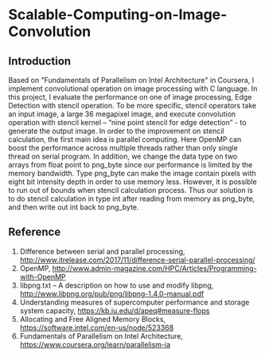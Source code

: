 # Scalable-Computing-on-Image-Convolution
## Introduction
Based on "Fundamentals of Parallelism on Intel Architecture" in Coursera, I implement convolutional operation on image processing with C language.
In this project, I evaluate the performance on one of image processing, Edge Detection with stencil operation. To be more specific, stencil operators take an input image, a large 36 megapixel image, and execute convolution operation with stencil kernel – “nine point stencil for edge detection” - to generate the output image. In order to the improvement on stencil calculation, the first main idea is parallel computing. Here OpenMP can boost the performance across multiple threads rather than only single thread on serial program. In addition, we change the data type on two arrays from float point to png_byte since our performance is limited by the memory bandwidth. Type png_byte can make the image contain pixels with eight bit intensity depth in order to use memory less. However, it is possible to run out of bounds when stencil calculation process. Thus our solution is to do stencil calculation in type int after reading from memory as png_byte, and then write out int back to png_byte.

## Reference
1. Difference between serial and parallel processing, http://www.itrelease.com/2017/11/difference-serial-parallel-processing/
2. OpenMP, http://www.admin-magazine.com/HPC/Articles/Programming-with-OpenMP 
3. libpng.txt – A description on how to use and modify libpng, http://www.libpng.org/pub/png/libpng-1.4.0-manual.pdf
4. Understanding measures of supercomputer performance and storage system capacity, https://kb.iu.edu/d/apeq#measure-flops
5. Allocating and Free Aligned Memory Blocks, https://software.intel.com/en-us/node/523368
6. Fundamentals of Parallelism on Intel Architecture, https://www.coursera.org/learn/parallelism-ia
